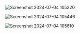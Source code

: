 
![Screenshot 2024-07-04 105220](https://github.com/Arunabhagit/Speech-Emotion-Recognition/assets/149260480/0da8f94e-1d06-4204-aa7d-0f77f51d3e74)

![Screenshot 2024-07-04 105446](https://github.com/Arunabhagit/Speech-Emotion-Recognition/assets/149260480/aee45059-3dea-4d25-8cc9-40ee8be8896b)

![Screenshot 2024-07-04 105610](https://github.com/Arunabhagit/Speech-Emotion-Recognition/assets/149260480/a248aa6d-a98d-43cb-8298-3c0ec01c262c)
